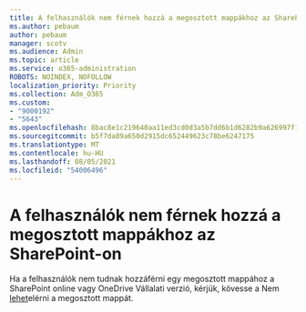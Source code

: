 ```yaml
---
title: A felhasználók nem férnek hozzá a megosztott mappákhoz az SharePoint-on
ms.author: pebaum
author: pebaum
manager: scotv
ms.audience: Admin
ms.topic: article
ms.service: o365-administration
ROBOTS: NOINDEX, NOFOLLOW
localization_priority: Priority
ms.collection: Adm_O365
ms.custom:
- "9000192"
- "5643"
ms.openlocfilehash: 8bac8e1c219640aa11ed3cd0d3a5b7dd6b1d6282b9a626997f18431b037d2cdb
ms.sourcegitcommit: b5f7da89a650d2915dc652449623c78be6247175
ms.translationtype: MT
ms.contentlocale: hu-HU
ms.lasthandoff: 08/05/2021
ms.locfileid: "54006496"
---
```

# <a name="users-cant-access-a-shared-folder-in-sharepoint-online"></a>A felhasználók nem férnek hozzá a megosztott mappákhoz az SharePoint-on

Ha a felhasználók nem tudnak hozzáférni egy megosztott mappához a SharePoint online vagy OneDrive Vállalati verzió, kérjük, kövesse a Nem [lehet](https://docs.microsoft.com/sharepoint/troubleshoot/sharing-and-permissions/cannot-access-shared-folder)elérni a megosztott mappát.
